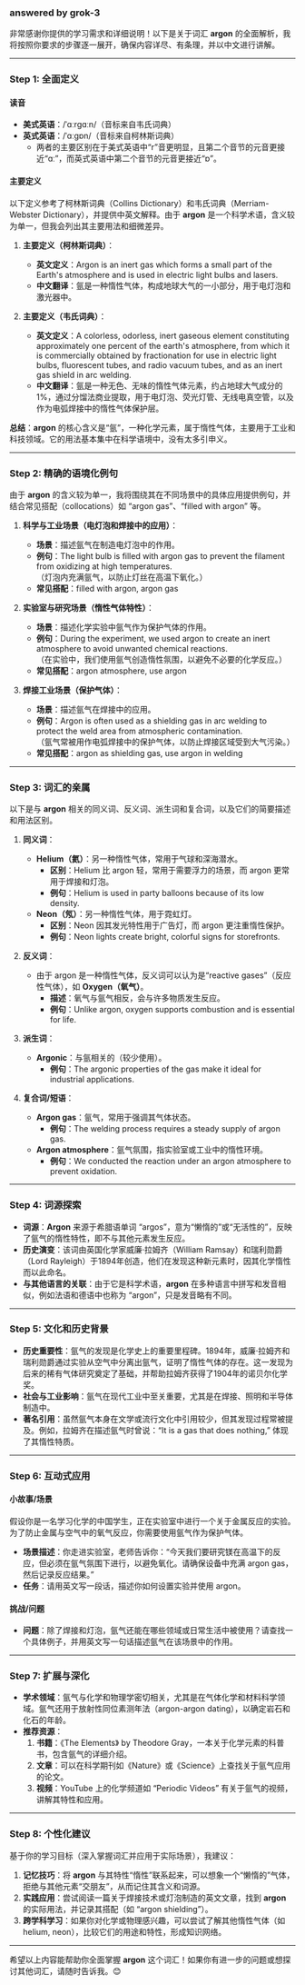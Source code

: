 ### answered by grok-3
非常感谢你提供的学习需求和详细说明！以下是关于词汇 **argon** 的全面解析，我将按照你要求的步骤逐一展开，确保内容详尽、有条理，并以中文进行讲解。

---

### Step 1: 全面定义
#### 读音
- **美式英语**：/ˈɑːrɡɑːn/（音标来自韦氏词典）
- **英式英语**：/ˈɑːɡɒn/（音标来自柯林斯词典）
  - 两者的主要区别在于美式英语中“r”音更明显，且第二个音节的元音更接近“ɑː”，而英式英语中第二个音节的元音更接近“ɒ”。

#### 主要定义
以下定义参考了柯林斯词典（Collins Dictionary）和韦氏词典（Merriam-Webster Dictionary），并提供中英文解释。由于 **argon** 是一个科学术语，含义较为单一，但我会列出其主要用法和细微差异。

1. **主要定义（柯林斯词典）**：
   - **英文定义**：Argon is an inert gas which forms a small part of the Earth's atmosphere and is used in electric light bulbs and lasers.
   - **中文翻译**：氩是一种惰性气体，构成地球大气的一小部分，用于电灯泡和激光器中。
   
2. **主要定义（韦氏词典）**：
   - **英文定义**：A colorless, odorless, inert gaseous element constituting approximately one percent of the earth's atmosphere, from which it is commercially obtained by fractionation for use in electric light bulbs, fluorescent tubes, and radio vacuum tubes, and as an inert gas shield in arc welding.
   - **中文翻译**：氩是一种无色、无味的惰性气体元素，约占地球大气成分的1%，通过分馏法商业提取，用于电灯泡、荧光灯管、无线电真空管，以及作为电弧焊接中的惰性气体保护层。

**总结**：**argon** 的核心含义是“氩”，一种化学元素，属于惰性气体，主要用于工业和科技领域。它的用法基本集中在科学语境中，没有太多引申义。

---

### Step 2: 精确的语境化例句
由于 **argon** 的含义较为单一，我将围绕其在不同场景中的具体应用提供例句，并结合常见搭配（collocations）如 “argon gas”、“filled with argon” 等。

1. **科学与工业场景（电灯泡和焊接中的应用）**：
   - **场景**：描述氩气在制造电灯泡中的作用。
   - **例句**：The light bulb is filled with argon gas to prevent the filament from oxidizing at high temperatures.  
     （灯泡内充满氩气，以防止灯丝在高温下氧化。）
   - **常见搭配**：filled with argon, argon gas

2. **实验室与研究场景（惰性气体特性）**：
   - **场景**：描述化学实验中氩气作为保护气体的作用。
   - **例句**：During the experiment, we used argon to create an inert atmosphere to avoid unwanted chemical reactions.  
     （在实验中，我们使用氩气创造惰性氛围，以避免不必要的化学反应。）
   - **常见搭配**：argon atmosphere, use argon

3. **焊接工业场景（保护气体）**：
   - **场景**：描述氩气在焊接中的应用。
   - **例句**：Argon is often used as a shielding gas in arc welding to protect the weld area from atmospheric contamination.  
     （氩气常被用作电弧焊接中的保护气体，以防止焊接区域受到大气污染。）
   - **常见搭配**：argon as shielding gas, use argon in welding

---

### Step 3: 词汇的亲属
以下是与 **argon** 相关的同义词、反义词、派生词和复合词，以及它们的简要描述和用法区别。

1. **同义词**：
   - **Helium（氦）**：另一种惰性气体，常用于气球和深海潜水。
     - **区别**：Helium 比 argon 轻，常用于需要浮力的场景，而 argon 更常用于焊接和灯泡。
     - **例句**：Helium is used in party balloons because of its low density.
   - **Neon（氖）**：另一种惰性气体，用于霓虹灯。
     - **区别**：Neon 因其发光特性用于广告灯，而 argon 更注重惰性保护。
     - **例句**：Neon lights create bright, colorful signs for storefronts.

2. **反义词**：
   - 由于 argon 是一种惰性气体，反义词可以认为是“reactive gases”（反应性气体），如 **Oxygen（氧气）**。
     - **描述**：氧气与氩气相反，会与许多物质发生反应。
     - **例句**：Unlike argon, oxygen supports combustion and is essential for life.

3. **派生词**：
   - **Argonic**：与氩相关的（较少使用）。
     - **例句**：The argonic properties of the gas make it ideal for industrial applications.

4. **复合词/短语**：
   - **Argon gas**：氩气，常用于强调其气体状态。
     - **例句**：The welding process requires a steady supply of argon gas.
   - **Argon atmosphere**：氩气氛围，指实验室或工业中的惰性环境。
     - **例句**：We conducted the reaction under an argon atmosphere to prevent oxidation.

---

### Step 4: 词源探索
- **词源**：**Argon** 来源于希腊语单词 “argos”，意为“懒惰的”或“无活性的”，反映了氩气的惰性特性，即不与其他元素发生反应。
- **历史演变**：该词由英国化学家威廉·拉姆齐（William Ramsay）和瑞利勋爵（Lord Rayleigh）于1894年创造，他们在发现这种新元素时，因其化学惰性而以此命名。
- **与其他语言的关联**：由于它是科学术语，**argon** 在多种语言中拼写和发音相似，例如法语和德语中也称为 “argon”，只是发音略有不同。

---

### Step 5: 文化和历史背景
- **历史重要性**：氩气的发现是化学史上的重要里程碑。1894年，威廉·拉姆齐和瑞利勋爵通过实验从空气中分离出氩气，证明了惰性气体的存在。这一发现为后来的稀有气体研究奠定了基础，并帮助拉姆齐获得了1904年的诺贝尔化学奖。
- **社会与工业影响**：氩气在现代工业中至关重要，尤其是在焊接、照明和半导体制造中。
- **著名引用**：虽然氩气本身在文学或流行文化中引用较少，但其发现过程常被提及。例如，拉姆齐在描述氩气时曾说：“It is a gas that does nothing,” 体现了其惰性特质。

---

### Step 6: 互动式应用
#### 小故事/场景
假设你是一名学习化学的中国学生，正在实验室中进行一个关于金属反应的实验。为了防止金属与空气中的氧气反应，你需要使用氩气作为保护气体。
- **场景描述**：你走进实验室，老师告诉你：“今天我们要研究镁在高温下的反应，但必须在氩气氛围下进行，以避免氧化。请确保设备中充满 argon gas，然后记录反应结果。”  
- **任务**：请用英文写一段话，描述你如何设置实验并使用 argon。

#### 挑战/问题
- **问题**：除了焊接和灯泡，氩气还能在哪些领域或日常生活中被使用？请查找一个具体例子，并用英文写一句话描述氩气在该场景中的作用。

---

### Step 7: 扩展与深化
- **学术领域**：氩气与化学和物理学密切相关，尤其是在气体化学和材料科学领域。氩气还用于放射性同位素测年法（argon-argon dating），以确定岩石和化石的年龄。
- **推荐资源**：
  1. **书籍**：《The Elements》 by Theodore Gray，一本关于化学元素的科普书，包含氩气的详细介绍。
  2. **文章**：可以在科学期刊如《Nature》或《Science》上查找关于氩气应用的论文。
  3. **视频**：YouTube 上的化学频道如 “Periodic Videos” 有关于氩气的视频，讲解其特性和应用。

---

### Step 8: 个性化建议
基于你的学习目标（深入掌握词汇并应用于实际场景），我建议：
1. **记忆技巧**：将 **argon** 与其特性“惰性”联系起来，可以想象一个“懒惰的”气体，拒绝与其他元素“交朋友”，从而记住其含义和词源。
2. **实践应用**：尝试阅读一篇关于焊接技术或灯泡制造的英文文章，找到 **argon** 的实际用法，并记录其搭配（如 “argon shielding”）。
3. **跨学科学习**：如果你对化学或物理感兴趣，可以尝试了解其他惰性气体（如 helium, neon），比较它们的用途和特性，形成知识网络。

---

希望以上内容能帮助你全面掌握 **argon** 这个词汇！如果你有进一步的问题或想探讨其他词汇，请随时告诉我。😊